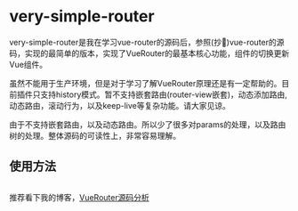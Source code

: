 # very-simple-router

very-simple-router是我在学习vue-router的源码后，参照(抄🤦‍)vue-router的源码，实现的最简单的版本，实现了VueRouter的最基本核心功能，组件的切换更新Vue组件。

虽然不能用于生产环境，但是对于学习了解VueRouter原理还是有一定帮助的。目前插件只支持history模式。暂不支持嵌套路由(router-view嵌套)，动态添加路由, 动态路由，滚动行为，以及keep-live等复杂功能。请大家见谅。

由于不支持嵌套路由，以及动态路由。所以少了很多对params的处理，以及路由树的处理。整体源码的可读性上，非常容易理解。

## 使用方法

```
```

推荐看下我的博客，[VueRouter源码分析](https://juejin.im/post/5cb2c1656fb9a0688360fb2c#heading-29)
